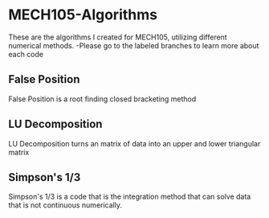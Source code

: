# MECH105-Algorithms
These are the algorithms I created for MECH105, utilizing different numerical methods.
-Please go to the labeled branches to learn more about each code
## **False Position**
False Position is a root finding closed bracketing method
## **LU Decomposition**
LU Decomposition turns an matrix of data into an upper and lower triangular matrix
## **Simpson's 1/3**
Simpson's 1/3 is a code that is the integration method that can solve data that is not continuous numerically. 

